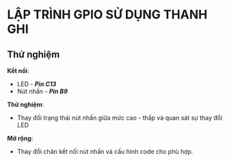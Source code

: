 # LẬP TRÌNH GPIO SỬ DỤNG THANH GHI

## Thử nghiệm
**Kết nối**:
- LED - ***Pin C13***
- Nút nhấn - ***Pin B9***

**Thử nghiệm**:
- Thay đổi trạng thái nút nhấn giữa mức cao - thấp và quan sát sự thay đổi LED

**Mở rộng**:
- Thay đổi chân kết nối nút nhấn và cấu hình code cho phù hợp.